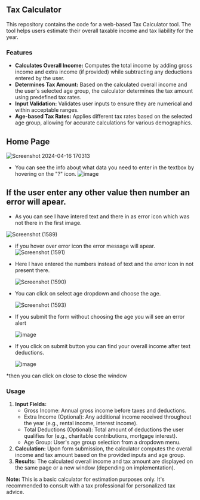 ## Tax Calculator

This repository contains the code for a web-based Tax Calculator tool. The tool helps users estimate their overall taxable income and tax liability for the year.

### Features

* **Calculates Overall Income:** Computes the total income by adding gross income and extra income (if provided) while subtracting any deductions entered by the user.
* **Determines Tax Amount:** Based on the calculated overall income and the user's selected age group, the calculator determines the tax amount using predefined tax rates.
* **Input Validation:** Validates user inputs to ensure they are numerical and within acceptable ranges.
* **Age-based Tax Rates:** Applies different tax rates based on the selected age group, allowing for accurate calculations for various demographics.

## Home Page

  ![Screenshot 2024-04-16 170313](https://github.com/shreaman/My-Tax-Calculator/assets/160096808/fc9d01a0-6a3c-4d92-bb17-e1ceeea5ce1c)

  * You can see the info about what data you need to enter in the textbox by hovering on the "?" icon.
    ![image](https://github.com/shreaman/My-Tax-Calculator/assets/160096808/32bfac86-d856-417f-b73e-7938811d8812)


## If the user enter any other value then number an error will apear.
  * As you can see I have intered text and there in as error icon which was not there in the first image.
    
  ![Screenshot (1589)](https://github.com/shreaman/My-Tax-Calculator/assets/160096808/f3f28f47-ddd2-481d-a8b0-f65ac4354db5)


  * if you hover over error icon the error message will apear.
    ![Screenshot (1591)](https://github.com/shreaman/My-Tax-Calculator/assets/160096808/e08feb82-f2f8-4b00-bff8-3fdd29b31d56)


  * Here I have entered the numbers instead of text and the error icon in not present there.

    ![Screenshot (1590)](https://github.com/shreaman/My-Tax-Calculator/assets/160096808/00658956-6569-4957-9bcd-45dafeb398cf)

  * You can click on select age dropdown and choose the age.

    ![Screenshot (1593)](https://github.com/shreaman/My-Tax-Calculator/assets/160096808/fdb391f7-f3f8-4914-a952-dbc305a2c5ad)

  * If you submit the form without choosing the age you will see an error alert

    ![image](https://github.com/shreaman/My-Tax-Calculator/assets/160096808/01221ac6-82f9-4549-82a9-ff505d3d69e3)


 * If you click on submit button you can find your overall income after text deductions.

   ![image](https://github.com/shreaman/My-Tax-Calculator/assets/160096808/8a7d74b1-320e-4661-a184-76aa3f44e427)

*then you can click on close to close the window


    






### Usage

1. **Input Fields:**
    * Gross Income: Annual gross income before taxes and deductions.
    * Extra Income (Optional): Any additional income received throughout the year (e.g., rental income, interest income).
    * Total Deductions (Optional): Total amount of deductions the user qualifies for (e.g., charitable contributions, mortgage interest).
    * Age Group: User's age group selection from a dropdown menu.
2. **Calculation:** Upon form submission, the calculator computes the overall income and tax amount based on the provided inputs and age group.
3. **Results:** The calculated overall income and tax amount are displayed on the same page or a new window (depending on implementation).

**Note:** This is a basic calculator for estimation purposes only. It's recommended to consult with a tax professional for personalized tax advice.
